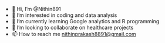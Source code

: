- 👋 Hi, I’m @Nithin891
- 👀 I’m interested in coding and data analysis
- 🌱 I’m currently learning Google analytics and R programming
- 💞️ I’m looking to collaborate on healthcare projects
- 📫 How to reach me nithinprakash8891@gmail.com

<!---
Nithin891/Nithin891 is a ✨ special ✨ repository because its `README.md` (this file) appears on your GitHub profile.
You can click the Preview link to take a look at your changes.
--->
